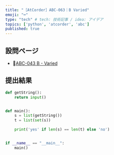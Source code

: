 ```yaml
---
title: "［AtCorder］ABC-063｜B Varied"
emoji: "⌨️"
type: "tech" # tech: 技術記事 / idea: アイデア
topics: ['python', 'atcorder', 'abc']
published: true
---
```


## 設問ページ

- 🔗[ABC-043 B - Varied](https://atcoder.jp/contests/abc063/tasks/abc063_b)

## 提出結果

```python
def getString():
    return input()


def main():
    s = list(getString())
    t = list(set(s))

    print('yes' if len(s) == len(t) else 'no')


if __name__ == "__main__":
    main()
```
